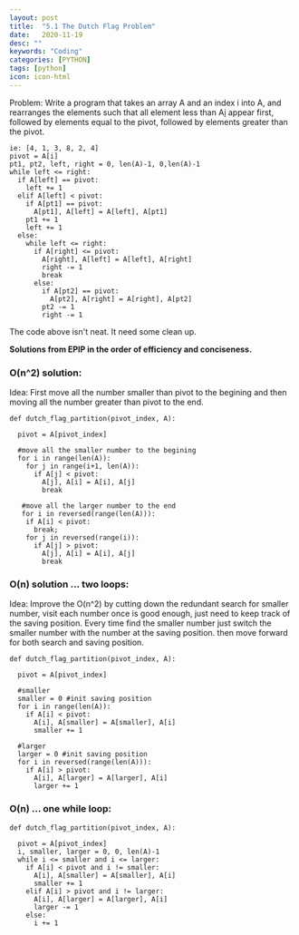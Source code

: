 ```yaml
---
layout: post
title:  "5.1 The Dutch Flag Problem"
date:   2020-11-19
desc: ""
keywords: "Coding"
categories: [PYTHON]
tags: [python]
icon: icon-html
---
```


Problem: Write a program that takes an array A and an index i into A, and rearranges the elements such that all element less than A[i](the "pivot") appear first, followed by elements equal to the pivot, followed by elements greater than the pivot.

```
ie: [4, 1, 3, 8, 2, 4]
pivot = A[i]
pt1, pt2, left, right = 0, len(A)-1, 0,len(A)-1
while left <= right:
  if A[left] == pivot:
    left += 1
  elif A[left] < pivot:
    if A[pt1] == pivot:
      A[pt1], A[left] = A[left], A[pt1]
    pt1 += 1
    left += 1
  else:
    while left <= right:
      if A[right] <= pivot:
        A[right], A[left] = A[left], A[right]
        right -= 1
        break
      else:
        if A[pt2] == pivot:
          A[pt2], A[right] = A[right], A[pt2]
        pt2 -= 1
        right -= 1
```

The code above isn't neat. It need some clean up.

__Solutions from EPIP in the order of efficiency and conciseness.__

### O(n^2) solution:
Idea: First move all the number smaller than pivot to the begining and then moving all the number greater than pivot to the end.

```
def dutch_flag_partition(pivot_index, A):
  
  pivot = A[pivot_index]
  
  #move all the smaller number to the begining
  for i in range(len(A)):
    for j in range(i+1, len(A)):
      if A[j] < pivot:
        A[j], A[i] = A[i], A[j]
        break
   
   #move all the larger number to the end
   for i in reversed(range(len(A))):
    if A[i] < pivot:
      break;
    for j in reversed(range(i)):
      if A[j] > pivot:
        A[j], A[i] = A[i], A[j]
        break
```

### O(n) solution ... two loops:
Idea: Improve the O(n^2) by cutting down the redundant search for smaller number, visit each number once is good enough, just need to keep track of the saving position. Every time find the smaller number just switch the smaller number with the number at the saving position. then move forward for both search and saving position.

```
def dutch_flag_partition(pivot_index, A):
  
  pivot = A[pivot_index]
  
  #smaller
  smaller = 0 #init saving position
  for i in range(len(A)):
    if A[i] < pivot:
      A[i], A[smaller] = A[smaller], A[i]
      smaller += 1
   
  #larger
  larger = 0 #init saving position
  for i in reversed(range(len(A))):
    if A[i] > pivot:
      A[i], A[larger] = A[larger], A[i]
      larger += 1
```


### O(n) ... one while loop:
```
def dutch_flag_partition(pivot_index, A):
  
  pivot = A[pivot_index]
  i, smaller, larger = 0, 0, len(A)-1
  while i <= smaller and i <= larger:
    if A[i] < pivot and i != smaller:
      A[i], A[smaller] = A[smaller], A[i]
      smaller += 1
    elif A[i] > pivot and i != larger:
      A[i], A[larger] = A[larger], A[i]
      larger -= 1
    else:
      i += 1
```


